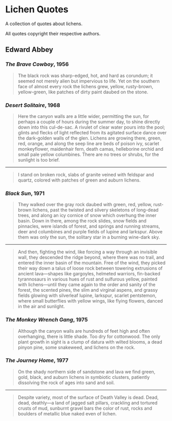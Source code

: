 # Lichen Quotes

A collection of quotes about lichens.

All quotes copyright their respective authors.

## Edward Abbey

### _The Brave Cowboy_, 1956

> The black rock was sharp-edged, hot, and hard as corundum; it seemed not
> merely alien but impervious to life. Yet on the southern face of almost every
> rock the lichens grew, yellow, rusty-brown, yellow-green, like patches of
> dirty paint daubed on the stone.

### _Desert Solitaire_, 1968

> Here the canyon walls are a little wider, permitting the sun, for perhaps a
> couple of hours during the summer day, to shine directly down into this
> cul-de-sac. A rivulet of clear water pours into the pool; glints and flecks of
> light reflected from its agitated surface dance over the dark-golden walls of
> the glen. Lichens are growing there, green, red, orange, and along the seep
> line are beds of poison ivy, scarlet monkeyflower, maidenhair fern, death
> camas, helleborine orchid and small pale yellow columbines. There are no trees
> or shrubs, for the sunlight is too brief.

---

> I stand on broken rock, slabs of granite veined with feldspar and quartz,
> colored with patches of green and auburn lichens.

### _Black Sun_, 1971

> They walked over the gray rock daubed with green, red, yellow, rust-brown
> lichens, past the twisted and silvery skeletons of long-dead trees, and along
> an icy cornice of snow which overhung the inner basin. Down in there, among
> the rock slides, snow fields and pinnacles, were islands of forest, and
> springs and running streams, deer and columbines and purple fields of lupine
> and larkspur. Above them was only the sun, the solitary star in a burning
> wine-dark sky.

---

> And then, fighting the wind, like forcing a way through an invisible wall,
> they descended the ridge beyond, where there was no trail, and entered the
> inner basin of the mountain. Free of the wind, they picked their way down a
> talus of loose rock between towering extrusions of ancient lava—shapes like
> gargoyles, helmeted warriors, fin-backed tyrannosaurs in various hues of rust
> and sulfurous yellow, painted with lichens—until they came again to the order
> and sanity of the forest, the scented pines, the slim and virginal aspens, and
> grassy fields glowing with silverleaf lupine, larkspur, scarlet pentstemon,
> where small butterflies with yellow wings, like flying flowers, danced in the
> air and sunlight.

### _The Monkey Wrench Gang_, 1975

> Although the canyon walls are hundreds of feet high and often overhanging,
> there is little shade. Too dry for cottonwood. The only plant growth in sight
> is a clump of datura with wilted blooms, a dead pinyon pine, some snakeweed,
> and lichens on the rock.

### _The Journey Home_, 1977

> On the shady northern side of sandstone and lava we find green, gold, black,
> and auburn lichens in symbiotic clusters, patiently dissolving the rock of
> ages into sand and soil.

---

> Despite variety, most of the surface of Death Valley is dead. Dead, dead,
> deathly—a land of jagged salt pillars, crackling and tortured crusts of mud,
> sunburnt gravel bars the color of rust, rocks and boulders of metallic blue
> naked even of lichen.
